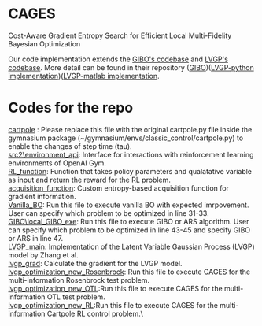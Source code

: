 # CAGES
Cost-Aware Gradient Entropy Search for Efficient Local
Multi-Fidelity Bayesian Optimization

Our code implementation extends the [GIBO's codebase](https://arxiv.org/abs/2106.11899) and [LVGP's codebase](https://arxiv.org/abs/1806.07504). More detail can be found in their repository ([GIBO](https://github.com/sarmueller/gibo/tree/main))([LVGP-python implementation](https://github.com/balaranjan/LVGP/tree/main))([LVGP-matlab implementation](https://doi.org/10.1080/00401706.2019.1638834).

# Codes for the repo
[cartpole](https://github.com/PaulsonLab/CAGES/blob/1c9525c7246ac3c7511f79fa02d784f689c59aed/cartpole.py) : Please replace this file with the original cartpole.py file inside the gymnasium package (~/gymnasium/envs/classic_control/cartpole.py) to enable the changes of step time (tau).\
[src2\environment_api](URL): Interface for interactions with reinforcement learning environments of OpenAI Gym.\
[RL_function](URL): Function that takes policy parameters and qualatative variable as input and return the reward for the RL problem.\
[acquisition_function](URL): Custom entropy-based acquisition function for gradient information.\
[Vanilla_BO](URL): Run this file to execute vanilla BO with expected imrpovement. User can specify which problem to be optimized in line 31-33.\
[GIBO\local_GIBO_exe](URL): Run this file to execute GIBO or ARS algorithm. User can specify which problem to be optimized in line 43-45 and specify GIBO or ARS in line 47.\
[LVGP_main](URL): Implementation of the Latent Variable Gaussian Process (LVGP) model by Zhang et al.\
[lvgp_grad](URL): Calculate the gradient for the LVGP model.\
[lvgp_optimization_new_Rosenbrock](URL): Run this file to execute CAGES for the multi-information Rosenbrock test problem.\
[lvgp_optimization_new_OTL](URL):Run this file to execute CAGES for the multi-information OTL test problem.\
[lvgp_optimization_new_RL](URL):Run this file to execute CAGES for the multi-information Cartpole RL control problem.\

